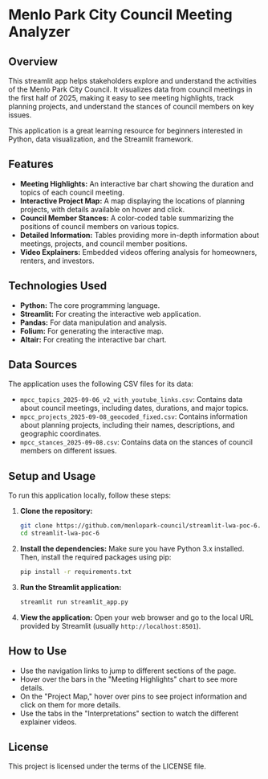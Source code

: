 # Menlo Park City Council Meeting Analyzer

## Overview

This streamlit app helps stakeholders explore and understand the activities of the Menlo Park City Council. It visualizes data from council meetings in the first half of 2025, making it easy to see meeting highlights, track planning projects, and understand the stances of council members on key issues.

This application is a great learning resource for beginners interested in Python, data visualization, and the Streamlit framework.

## Features

*   **Meeting Highlights:** An interactive bar chart showing the duration and topics of each council meeting.
*   **Interactive Project Map:** A map displaying the locations of planning projects, with details available on hover and click.
*   **Council Member Stances:** A color-coded table summarizing the positions of council members on various topics.
*   **Detailed Information:** Tables providing more in-depth information about meetings, projects, and council member positions.
*   **Video Explainers:** Embedded videos offering analysis for homeowners, renters, and investors.

## Technologies Used

*   **Python:** The core programming language.
*   **Streamlit:** For creating the interactive web application.
*   **Pandas:** For data manipulation and analysis.
*   **Folium:** For generating the interactive map.
*   **Altair:** For creating the interactive bar chart.

## Data Sources

The application uses the following CSV files for its data:

*   `mpcc_topics_2025-09-06_v2_with_youtube_links.csv`: Contains data about council meetings, including dates, durations, and major topics.
*   `mpcc_projects_2025-09-08_geocoded_fixed.csv`: Contains information about planning projects, including their names, descriptions, and geographic coordinates.
*   `mpcc_stances_2025-09-08.csv`: Contains data on the stances of council members on different issues.

## Setup and Usage

To run this application locally, follow these steps:

1.  **Clone the repository:**
    ```bash
    git clone https://github.com/menlopark-council/streamlit-lwa-poc-6.git
    cd streamlit-lwa-poc-6
    ```

2.  **Install the dependencies:**
    Make sure you have Python 3.x installed. Then, install the required packages using pip:
    ```bash
    pip install -r requirements.txt
    ```

3.  **Run the Streamlit application:**
    ```bash
    streamlit run streamlit_app.py
    ```

4.  **View the application:**
    Open your web browser and go to the local URL provided by Streamlit (usually `http://localhost:8501`).

## How to Use

*   Use the navigation links to jump to different sections of the page.
*   Hover over the bars in the "Meeting Highlights" chart to see more details.
*   On the "Project Map," hover over pins to see project information and click on them for more details.
*   Use the tabs in the "Interpretations" section to watch the different explainer videos.

## License

This project is licensed under the terms of the LICENSE file.
